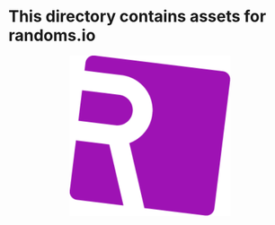# This directory contains assets for randoms.io
<p align="center"> <img width="286px" height="auto" src="./logo.png"> </p>
